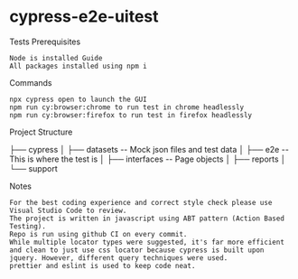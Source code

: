 # cypress-e2e-uitest
Tests
Prerequisites

    Node is installed Guide
    All packages installed using npm i

Commands

    npx cypress open to launch the GUI
    npm run cy:browser:chrome to run test in chrome headlessly
    npm run cy:browser:firefox to run test in firefox headlessly

Project Structure

├── cypress
│   ├── datasets        -- Mock json files and test data
│   ├── e2e           -- This is where the test is
│   ├── interfaces           -- Page objects
│   ├── reports
│   └── support

Notes

    For the best coding experience and correct style check please use Visual Studio Code to review.
    The project is written in javascript using ABT pattern (Action Based Testing).
    Repo is run using github CI on every commit.
    While multiple locator types were suggested, it's far more efficient and clean to just use css locator because cypress is built upon jquery. However, different query techniques were used.
    prettier and eslint is used to keep code neat.
